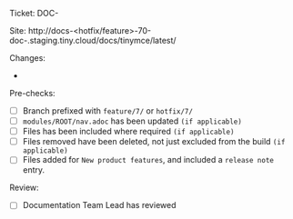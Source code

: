 Ticket: DOC-<num>

Site: http://docs-<hotfix/feature>-70-doc-<num>.staging.tiny.cloud/docs/tinymce/latest/

Changes:
* <placeholder-text>

Pre-checks:
- [ ] Branch prefixed with `feature/7/` or `hotfix/7/`
- [ ] `modules/ROOT/nav.adoc` has been updated `(if applicable)`
- [ ] Files has been included where required `(if applicable)`
- [ ] Files removed have been deleted, not just excluded from the build `(if applicable)`
- [ ] Files added for `New product features`, and included a `release note` entry.

Review:
- [ ] Documentation Team Lead has reviewed